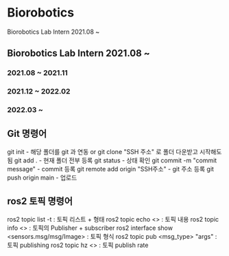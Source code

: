 # Biorobotics
Biorobotics Lab Intern 2021.08 ~


## Biorobotics Lab Intern 2021.08 ~
### 2021.08 ~ 2021.11

### 2021.12 ~ 2022.02

### 2022.03 ~ 


## Git 명령어
git init - 해당 폴더를 git 과 연동 or git clone "SSH 주소" 로 폴더 다운받고 시작해도 됨
git add . - 현재 폴더 전부 등록
git status - 상태 확인
git commit -m "commit message" - commit 등록
git remote add origin "SSH주소" - git 주소 등록
git push origin main - 업로드

## ros2 토픽 명령어
ros2 topic list -t : 토픽 리스트 + 형태
ros2 topic echo <> : 토픽 내용
ros2 topic info <> : 토픽의 Publisher + subscriber
ros2 interface show <sensors.msg/msg/Image> : 토픽 형식
ros2 topic pub <topic name> <msg_type> "args" : 토픽 publishing
ros2 topic hz <> : 토픽 publish rate
